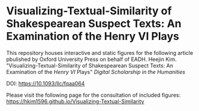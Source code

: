 # Visualizing-Textual-Similarity of Shakespearean Suspect Texts: An Examination of the Henry VI Plays

This repository houses interactive and static figures for the following article pbulished by Oxford University Press on behalf of EADH.
Heejin Kim. "Visualizing-Textual-Similarity of Shakespearean Suspect Texts: An Examination of the <em>Henry VI</em> Plays" <em>Digital Scholarship in the Humanities</em>

DOI: https://10.1093/llc/fqaa064

Please visit the following page for the consultation of included figures: 
https://hkim1596.github.io/Visualizing-Textual-Similarity
